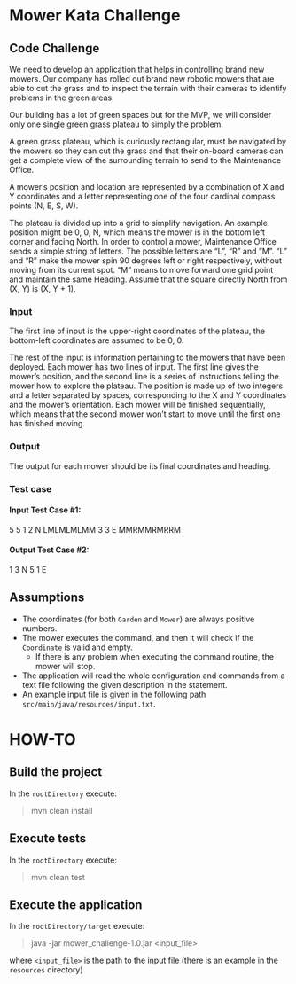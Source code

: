 # Mower Kata Challenge

## Code Challenge

We need to develop an application that helps in controlling brand new mowers. 
Our company has rolled out brand new robotic mowers that are able to cut the grass and to inspect the terrain with their cameras to identify problems in the green areas.

Our building has a lot of green spaces but for the MVP, we will consider only one single green grass plateau to simply the problem.

A green grass plateau, which is curiously rectangular, must be navigated by the mowers so they can cut the grass and that their on-board cameras can get a complete view of the surrounding terrain to send to the Maintenance Office.

A mower’s position and location are represented by a combination of X and Y coordinates and a letter representing one of the four cardinal compass points (N, E, S, W). 

The plateau is divided up into a grid to simplify navigation. An example position might be 0, 0, N, which means the mower is in the bottom left corner and facing North.
In order to control a mower, Maintenance Office sends a simple string of letters. The possible letters are “L”, “R” and ”M”. “L” and “R” make the mower spin 90 degrees left or right respectively, without moving from its current spot. “M” means to move forward one grid point and maintain the same Heading.
Assume that the square directly North from (X, Y) is (X, Y + 1).

### Input

The first line of input is the upper-right coordinates of the plateau, the bottom-left coordinates are assumed to be 0, 0.

The rest of the input is information pertaining to the mowers that have been deployed. Each mower has two lines of input. The first line gives the mower’s position, and the second line is a series of instructions telling the mower how to explore the plateau. The position is made up of two integers and a letter separated by spaces, corresponding to the X and Y coordinates and the mower’s orientation.
Each mower will be finished sequentially, which means that the second mower won’t start to move until the first one has finished moving.

### Output
The output for each mower should be its final coordinates and heading.

### Test case

#### Input Test Case #1:
5 5
1 2 N
LMLMLMLMM
3 3 E
MMRMMRMRRM

#### Output Test Case #2:
1 3 N
5 1 E


## Assumptions

- The coordinates (for both `Garden` and `Mower`) are always positive numbers.
- The mower executes the command, and then it will check if the `Coordinate` is valid and empty.
    + If there is any problem when executing the command routine, the mower will stop.
- The application will read the whole configuration and commands from a text file following the given description in the statement.
- An example input file is given in the following path `src/main/java/resources/input.txt`.

# HOW-TO

## Build the project

In the `rootDirectory` execute:

> mvn clean install

## Execute tests

In the `rootDirectory` execute:

> mvn clean test

## Execute the application

In the `rootDirectory/target` execute:

> java -jar mower_challenge-1.0.jar <input_file>

where `<input_file>` is the path to the input file (there is an example in the `resources` directory)